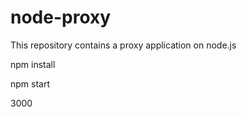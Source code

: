 # node-proxy
This repository contains a proxy application on node.js

<!-- To install packages -->
npm install

<!-- To run application -->
npm start

<!-- Port  -->
3000